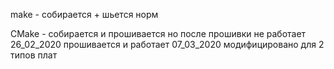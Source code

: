 make - собирается + шьется норм

CMake - собирается и прошивается но после прошивки не работает 
26_02_2020  прошивается и работает 
07_03_2020  модифицировано для 2 типов плат 
